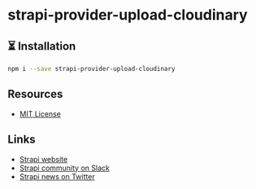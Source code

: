 # strapi-provider-upload-cloudinary

## ⏳ Installation

```bash
npm i --save strapi-provider-upload-cloudinary
```

## Resources

- [MIT License](LICENSE.md)

## Links

- [Strapi website](http://strapi.io/)
- [Strapi community on Slack](http://slack.strapi.io)
- [Strapi news on Twitter](https://twitter.com/strapijs)
